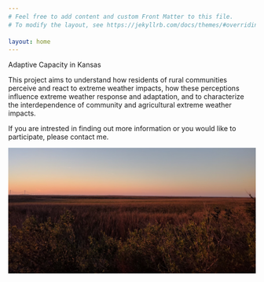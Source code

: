 ```yaml
---
# Feel free to add content and custom Front Matter to this file.
# To modify the layout, see https://jekyllrb.com/docs/themes/#overriding-theme-defaults

layout: home
---
```


 Adaptive Capacity in Kansas

  This project aims to understand how residents of rural communities perceive and react to extreme weather impacts, how these perceptions influence extreme weather response and adaptation, and to characterize the interdependence of community and agricultural extreme weather impacts.

  If you are intrested in finding out more information or you would like to participate, please contact me.

![sunset](img/sunset.jpg)